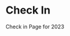 # Check In

Check in Page for 2023

<ClientOnly>
    <scanner @decode="onDecode" @loaded="onLoaded"></scanner>
</ClientOnly>

